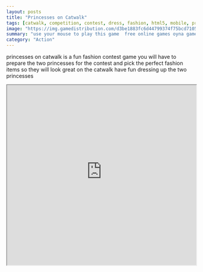 ```yaml
---
layout: posts
title: "Princesses on Catwalk"
tags: [catwalk, competition, contest, dress, fashion, html5, mobile, princess, free, online, games, oyna, game, free, games, play, play, games]
image: "https://img.gamedistribution.com/d3be1883fc6d44799374f75bcd710579.jpg"
summary: "use your mouse to play this game  free online games oyna game free games play play games"
category: "Action"
---
```


princesses on catwalk is a fun fashion contest game you will have to prepare the two princesses for the contest and pick the perfect fashion items so they will look great on the catwalk have fun dressing up the two princesses

<iframe width="100%" height="480px;" src="https://html5.gamedistribution.com/d3be1883fc6d44799374f75bcd710579/"></iframe>